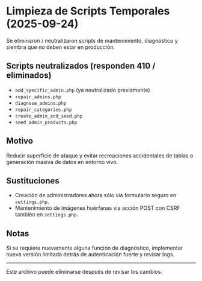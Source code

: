 # Limpieza de Scripts Temporales (2025-09-24)

Se eliminaron / neutralizaron scripts de mantenimiento, diagnóstico y siembra que no deben estar en producción.

## Scripts neutralizados (responden 410 / eliminados)
- `add_specific_admin.php` (ya neutralizado previamente)
- `repair_admins.php`
- `diagnose_admins.php`
- `repair_categories.php`
- `create_admin_and_seed.php`
- `seed_admin_products.php`

## Motivo
Reducir superficie de ataque y evitar recreaciones accidentales de tablas o generación masiva de datos en entorno vivo.

## Sustituciones
- Creación de administradores ahora sólo vía formulario seguro en `settings.php`.
- Mantenimiento de imágenes huérfanas via acción POST con CSRF también en `settings.php`.

## Notas
Si se requiere nuevamente alguna función de diagnóstico, implementar nueva versión limitada detrás de autenticación fuerte y revisar logs.

---
Este archivo puede eliminarse después de revisar los cambios. 
